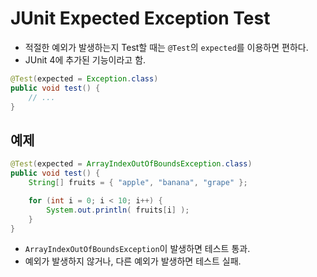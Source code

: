 # JUnit Expected Exception Test
- 적절한 예외가 발생하는지 Test할 때는 `@Test`의 `expected`를 이용하면 편하다.
- JUnit 4에 추가된 기능이라고 함.

```java
@Test(expected = Exception.class)
public void test() {
    // ...
}
```

## 예제
```java
@Test(expected = ArrayIndexOutOfBoundsException.class)
public void test() {
    String[] fruits = { "apple", "banana", "grape" };

    for (int i = 0; i < 10; i++) {
        System.out.println( fruits[i] );
    }
}
```
- `ArrayIndexOutOfBoundsException`이 발생하면 테스트 통과.
- 예외가 발생하지 않거나, 다른 예외가 발생하면 테스트 실패.
